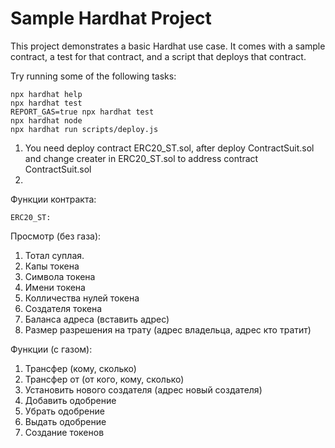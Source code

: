 # Sample Hardhat Project

This project demonstrates a basic Hardhat use case. It comes with a sample contract, a test for that contract, and a script that deploys that contract.

Try running some of the following tasks:

```shell
npx hardhat help
npx hardhat test
REPORT_GAS=true npx hardhat test
npx hardhat node
npx hardhat run scripts/deploy.js
```

1. You need deploy contract ERC20_ST.sol, after deploy ContractSuit.sol and change creater in ERC20_ST.sol to address contract ContractSuit.sol
2.

Функции контракта:

```
ERC20_ST:
```

Просмотр (без газа):

1. Тотал суплая.
2. Капы токена
3. Символа токена
4. Имени токена
5. Колличества нулей токена
6. Создателя токена
7. Баланса адреса (вставить адрес)
8. Размер разрешения на трату (адрес владельца, адрес кто тратит)

Функции (с газом):

1. Трансфер (кому, сколько)
2. Трансфер от (от кого, кому, сколько)
3. Установить нового создателя (адрес новый создателя)
4. Добавить одобрение
5. Убрать одобрение
6. Выдать одобрение
7. Создание токенов

